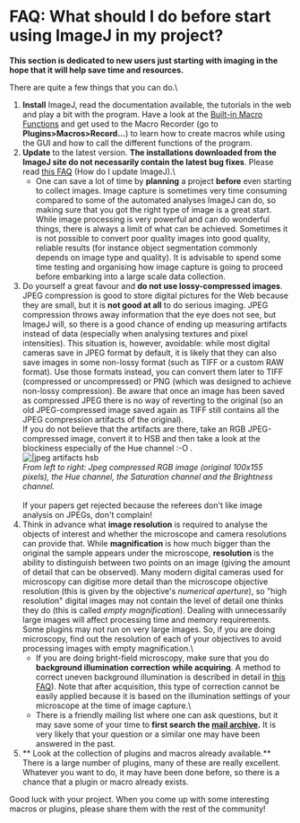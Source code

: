 # FAQ: What should I do before start using ImageJ in my project?

**This section is dedicated to new users just starting with imaging in
the hope that it will help save time and resources.**

There are quite a few things that you can do.\

1.  **Install** ImageJ, read the documentation available, the tutorials
    in the web and play a bit with the program. Have a look at the
    [Built-in Macro
    Functions](http://rsbweb.nih.gov/ij/developer/macro/functions.html)
    and get used to the Macro Recorder (go to
    **Plugins\>Macros\>Record\...**) to learn how to create macros while
    using the GUI and how to call the different functions of the
    program.
2.  **Update** to the latest version. **The installations downloaded
    from the ImageJ site do not necessarily contain the latest bug
    fixes**. Please read [this FAQ](how-do-i-update-imagej) (How do I
    update ImageJ).\
    - One can save a lot of time by **planning** a project **before**
    even starting to collect images. Image capture is sometimes very
    time consuming compared to some of the automated analyses ImageJ can
    do, so making sure that you got the right type of image is a great
    start.\
    While image processing is very powerful and can do wonderful things,
    there is always a limit of what can be achieved. Sometimes it is not
    possible to convert poor quality images into good quality, reliable
    results (for instance object segmentation commonly depends on image
    type and quality). It is advisable to spend some time testing and
    organising how image capture is going to proceed before embarking
    into a large scale data collection.
3.  Do yourself a great favour and **do not use lossy-compressed
    images**. JPEG compression is good to store digital pictures for the
    Web because they are small, but it is **not good at all** to do
    serious imaging. JPEG compression throws away information that the
    eye does not see, but ImageJ will, so there is a good chance of
    ending up measuring artifacts instead of data (especially when
    analysing textures and pixel intensities). This situation is,
    however, avoidable: while most digital cameras save in JPEG format
    by default, it is likely that they can also save images in some
    non-lossy format (such as TIFF or a custom RAW format). Use those
    formats instead, you can convert them later to TIFF (compressed or
    uncompressed) or PNG (which was designed to achieve non-lossy
    compression). Be aware that once an image has been saved as
    compressed JPEG there is no way of reverting to the original (so an
    old JPEG-compressed image saved again as TIFF still contains all the
    JPEG compression artifacts of the original).\
    If you do not believe that the artifacts are there, take an RGB
    JPEG-compressed image, convert it to HSB and then take a look at the
    blockiness especially of the Hue channel :-O .\
    ![\|jpeg artifacts
    hsb](/{{/image_processing_imagej_documenation_wiki/monalisa-jpeg.png)\
    *From left to right: Jpeg compressed RGB image (original 100x155
    pixels), the Hue channel, the Saturation channel and the Brightness
    channel.*\
    \
    If your papers get rejected because the referees don\'t like image
    analysis on JPEGs, don\'t complain!
4.  Think in advance what **image resolution** is required to analyse
    the objects of interest and whether the microscope and camera
    resolutions can provide that. While **magnification** is how much
    bigger than the original the sample appears under the microscope,
    **resolution** is the ability to distinguish between two points on
    an image (giving the amount of detail that can be observed). Many
    modern digital cameras used for microscopy can digitise more detail
    than the microscope objective resolution (this is given by the
    objective\'s *numerical aperture*), so \"high resolution\" digital
    images may not contain the level of detail one thinks they do (this
    is called *empty magnification*). Dealing with unnecessarily large
    images will affect processing time and memory requirements. Some
    plugins may not run on very large images. So, if you are doing
    microscopy, find out the resolution of each of your objectives to
    avoid processing images with empty magnification.\
    - If you are doing bright-field microscopy, make sure that you do
    **background illumination correction** **while acquiring**. A method
    to correct uneven background illumination is described in detail in
    [this
    FAQ](..//how-to/how-to-correct-background-illumination-in-brightfield-microscopy)).
    Note that after acquisition, this type of correction cannot be
    easily applied because it is based on the illumination settings of
    your microscope at the time of image capture.\
    - There is a friendly mailing list where one can ask questions, but
    it may save some of your time to **first search the [mail
    archive](https://list.nih.gov/archives/imagej.html).** It is very
    likely that your question or a similar one may have been answered in
    the past.
5.  \*\* Look at the collection of plugins and macros already
    available.\*\* There is a large number of plugins, many of these are
    really excellent. Whatever you want to do, it may have been done
    before, so there is a chance that a plugin or macro already exists.

Good luck with your project. When you come up with some interesting
macros or plugins, please share them with the rest of the community!
